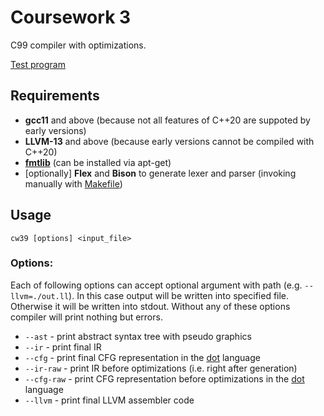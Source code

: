 # Coursework 3

C99 compiler with optimizations.

[Test program](https://github.com/Sokolmish/coursework_3/blob/master/tests/tst_prog1.c)

## Requirements

- **gcc11** and above (because not all features of C++20 are suppoted by early versions)
- **LLVM-13** and above (because early versions cannot be compiled with C++20)
- **[fmtlib](https://fmt.dev/latest/index.html)** (can be installed via apt-get)
- \[optionally\] **Flex** and **Bison** to generate lexer and parser (invoking manually with [Makefile](https://github.com/Sokolmish/coursework_3/blob/master/src/parser/Makefile))

## Usage

```cw39 [options] <input_file>```

### Options:

Each of following options can accept optional argument with path (e.g. `--llvm=./out.ll`). In this case output will be written into specified file. Otherwise it will be written into stdout. Without any of these options compiler will print nothing but errors.

- `--ast` - print abstract syntax tree with pseudo graphics
- `--ir` - print final IR
- `--cfg` - print final CFG representation in the [dot](https://graphviz.org/) language
- `--ir-raw` - print IR before optimizations (i.e. right after generation)
- `--cfg-raw` - print CFG representation before optimizations in the [dot](https://graphviz.org/) language
- `--llvm` - print final LLVM assembler code
